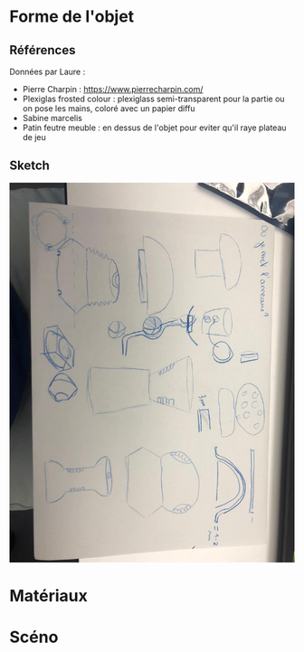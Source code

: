 # Forme de l'objet

## Références 

Données par Laure :

- Pierre Charpin : https://www.pierrecharpin.com/
- Plexiglas frosted colour : plexiglass semi-transparent pour la partie ou on pose les mains, coloré avec un papier diffu 
- Sabine marcelis
- Patin feutre meuble : en dessus de l'objet pour eviter qu'il raye plateau de jeu

## Sketch

![sketch 1](/process/2023-12-06/sketch-1.jpg)



# Matériaux


# Scéno